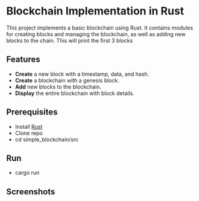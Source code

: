 # Blockchain Implementation in Rust
This project implements a basic blockchain using Rust. It contains modules for creating blocks and managing the blockchain, as well as adding new blocks to the chain. This will print the first 3 blocks

## Features
* **Create** a new block with a timestamp, data, and hash.
* **Create** a blockchain with a genesis block.
* **Add** new blocks to the blockchain.
* **Display** the entire blockchain with block details.

## Prerequisites
* Install [Rust](https://www.rust-lang.org/)
* Clone repo
* cd simple_blockchain/src

## Run
* cargo run

## Screenshots
